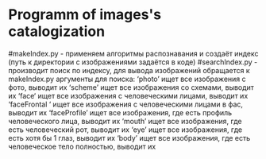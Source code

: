 # Programm of images's catalogization

#makeIndex.py - применяем алгоритмы распознавания и создаёт индекс (путь к директории с изображениями задаётся в коде)
#searchIndex.py - производит поиск по индексу, для вывода изображений обращается к makeIndex.py
 аргументы для поиска:
 ‘photo’ ищет все изображения с фото, выводит их
 ‘scheme’ ищет все изображения со схемами, выводит их
 ‘face‘ ищет все изображения с человеческими лицами, выводит их
 ‘faceFrontal ‘ ищет все изображения с человеческими лицами в фас, выводит их
 ‘faceProfile’ ищет все изображения, где есть профиль человеческого лица, выводит их
 ‘mouth’ ищет все изображения, где есть человеческий рот, выводит их
 ‘eye’ ищет все изображения, где есть хотя бы 1 глаз, выводит их
 ‘body’ ищет все изображения, где есть человеческое тело полностью, выводит их 

